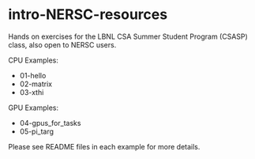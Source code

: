 # intro-NERSC-resources
Hands on exercises for the LBNL CSA Summer Student Program (CSASP) class, also open to NERSC users.

CPU Examples:
- 01-hello
- 02-matrix
- 03-xthi

GPU Examples:
- 04-gpus_for_tasks
- 05-pi_targ

Please see README files in each example for more details.
